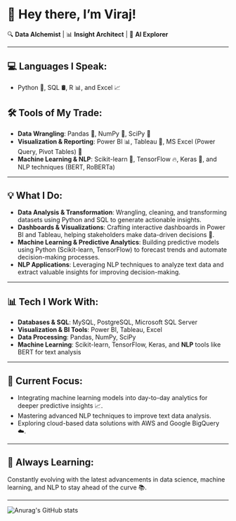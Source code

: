 # 👋 Hey there, I’m Viraj!

🔍 **Data Alchemist** | 📊 **Insight Architect** | 🚀 **AI Explorer**

---

## 💻 Languages I Speak:
- Python 🐍, SQL 🛢️, R 📊, and Excel 📈

## 🛠️ Tools of My Trade:
- **Data Wrangling**: Pandas 🐼, NumPy 🔢, SciPy 📐
- **Visualization & Reporting**: Power BI 📊, Tableau 🎨, MS Excel (Power Query, Pivot Tables) 🔄
- **Machine Learning & NLP**: Scikit-learn 🤖, TensorFlow 🔥, Keras 🚀, and NLP techniques (BERT, RoBERTa)

---

## 💡 What I Do:
- **Data Analysis & Transformation**: Wrangling, cleaning, and transforming datasets using Python and SQL to generate actionable insights.
- **Dashboards & Visualizations**: Crafting interactive dashboards in Power BI and Tableau, helping stakeholders make data-driven decisions 🎯.
- **Machine Learning & Predictive Analytics**: Building predictive models using Python (Scikit-learn, TensorFlow) to forecast trends and automate decision-making processes.
- **NLP Applications**: Leveraging NLP techniques to analyze text data and extract valuable insights for improving decision-making.

---

## 📊 Tech I Work With:
- **Databases & SQL**: MySQL, PostgreSQL, Microsoft SQL Server
- **Visualization & BI Tools**: Power BI, Tableau, Excel
- **Data Processing**: Pandas, NumPy, SciPy
- **Machine Learning**: Scikit-learn, TensorFlow, Keras, and **NLP** tools like BERT for text analysis

---

## 🎯 Current Focus:
- Integrating machine learning models into day-to-day analytics for deeper predictive insights 📈.
- Mastering advanced NLP techniques to improve text data analysis.
- Exploring cloud-based data solutions with AWS and Google BigQuery ☁️.

---

## 🌱 Always Learning:
Constantly evolving with the latest advancements in data science, machine learning, and NLP to stay ahead of the curve 📚.

---
![Anurag's GitHub stats](https://github-readme-stats.vercel.app/api?username=Viraj0297&show_icons=true&hide=contribs,prs&theme=tokyonight)

